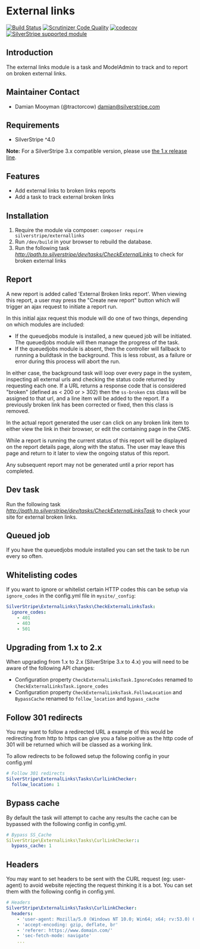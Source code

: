 # External links

[![Build Status](https://api.travis-ci.com/silverstripe/silverstripe-externallinks.svg?branch=2)](https://travis-ci.com/silverstripe/silverstripe-externallinks)
[![Scrutinizer Code Quality](https://scrutinizer-ci.com/g/silverstripe/silverstripe-externallinks/badges/quality-score.png?b=master)](https://scrutinizer-ci.com/g/silverstripe/silverstripe-externallinks/?branch=master)
[![codecov](https://codecov.io/gh/silverstripe/silverstripe-externallinks/branch/master/graph/badge.svg)](https://codecov.io/gh/silverstripe/silverstripe-externallinks)
[![SilverStripe supported module](https://img.shields.io/badge/silverstripe-supported-0071C4.svg)](https://www.silverstripe.org/software/addons/silverstripe-commercially-supported-module-list/)

## Introduction

The external links module is a task and ModelAdmin to track and to report on broken external links.

## Maintainer Contact

 * Damian Mooyman (@tractorcow) <damian@silverstripe.com>

## Requirements

* SilverStripe ^4.0

**Note:** For a SilverStripe 3.x compatible version, please use [the 1.x release line](https://github.com/silverstripe/silverstripe-externallinks/tree/1.0).

## Features

* Add external links to broken links reports
* Add a task to track external broken links

## Installation

 1. Require the module via composer: `composer require silverstripe/externallinks`
 2. Run `/dev/build` in your browser to rebuild the database.
 3. Run the following task *http://path.to.silverstripe/dev/tasks/CheckExternalLinks* to check for
    broken external links

## Report

A new report is added called 'External Broken links report'. When viewing this report, a user may press
the "Create new report" button which will trigger an ajax request to initiate a report run.

In this initial ajax request this module will do one of two things, depending on which modules are included:

* If the queuedjobs module is installed, a new queued job will be initiated. The queuedjobs module will then
  manage the progress of the task.
* If the queuedjobs module is absent, then the controller will fallback to running a buildtask in the background.
  This is less robust, as a failure or error during this process will abort the run.

In either case, the background task will loop over every page in the system, inspecting all external urls and
checking the status code returned by requesting each one. If a URL returns a response code that is considered
"broken" (defined as < 200 or > 302) then the `ss-broken` css class will be assigned to that url, and
a line item will be added to the report. If a previously broken link has been corrected or fixed, then
this class is removed.

In the actual report generated the user can click on any broken link item to either view the link in their browser,
or edit the containing page in the CMS.

While a report is running the current status of this report will be displayed on the report details page, along
with the status. The user may leave this page and return to it later to view the ongoing status of this report.

Any subsequent report may not be generated until a prior report has completed.

## Dev task

Run the following task *http://path.to.silverstripe/dev/tasks/CheckExternalLinksTask* to check your site for external
broken links.

## Queued job

If you have the queuedjobs module installed you can set the task to be run every so often.

## Whitelisting codes

If you want to ignore or whitelist certain HTTP codes this can be setup via `ignore_codes` in the config.yml
file in `mysite/_config`:

```yml
SilverStripe\ExternalLinks\Tasks\CheckExternalLinksTask:
  ignore_codes:
    - 401
    - 403
    - 501
```

## Upgrading from 1.x to 2.x

When upgrading from 1.x to 2.x (SilverStripe 3.x to 4.x) you will need to be aware of the following API changes:

 * Configuration property `CheckExternalLinksTask.IgnoreCodes` renamed to `CheckExternalLinksTask.ignore_codes`
 * Configuration property `CheckExternalLinksTask.FollowLocation` and `BypassCache` renamed to `follow_location` and `bypass_cache`

## Follow 301 redirects

You may want to follow a redirected URL a example of this would be redirecting from http to https
can give you a false poitive as the http code of 301 will be returned which will be classed
as a working link.

To allow redirects to be followed setup the following config in your config.yml

```yaml
# Follow 301 redirects
SilverStripe\ExternalLinks\Tasks\CurlLinkChecker:
  follow_location: 1
```

## Bypass cache

By default the task will attempt to cache any results the cache can be bypassed with the
following config in config.yml.

```yaml
# Bypass SS_Cache
SilverStripe\ExternalLinks\Tasks\CurlLinkChecker::
  bypass_cache: 1
```

## Headers

You may want to set headers to be sent with the CURL request (eg: user-agent) to avoid website rejecting the request thinking it is a bot.
You can set them with the following config in config.yml.

```yaml
# Headers
SilverStripe\ExternalLinks\Tasks\CurlLinkChecker:
  headers:
    - 'user-agent: Mozilla/5.0 (Windows NT 10.0; Win64; x64; rv:53.0) Gecko/20100101 Firefox/53.0'
    - 'accept-encoding: gzip, deflate, br'
    - 'referer: https://www.domain.com/'
    - 'sec-fetch-mode: navigate'
    ...
```
